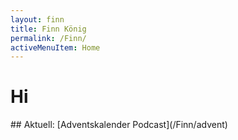 ```yaml
---
layout: finn
title: Finn König
permalink: /Finn/
activeMenuItem: Home
---
```


# Hi

<div class="containerFull green">
##  Aktuell: [Adventskalender Podcast](/Finn/advent)
</div>

<br><br>
